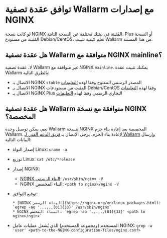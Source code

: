 # توافق عقدة تصفية Wallarm مع إصدارات NGINX

لو كانت نسخة NGINX المُثبتة في بيئتك مختلفة عن النسخة الثابتة، Plus أو النسخة المُثبتة من مستودع Debian/CentOS، تعلم كيفية تثبيت Wallarm من هذا المستند.

## هل عقدة تصفية Wallarm متوافقة مع NGINX mainline؟

لا، عقدة تصفية Wallarm غير متوافقة مع NGINX `mainline`. يمكنك تثبيت عقدة Wallarm بالطرق التالية:

* الاتصال بـ NGINX `stable` المصدر الرسمي المفتوح وفقا لهذه [التعليمات](../installation/nginx/dynamic-module.md)
* الاتصال بـ NGINX المثبت من مستودعات Debian/CentOS وفقا لهذه [التعليمات](../installation/nginx/dynamic-module-from-distr.md)
* الاتصال بـ NGINX Plus التجاري الرسمي وفقا لهذه [التعليمات](../installation/nginx-plus.md)

## هل عقدة تصفية Wallarm متوافقة مع نسخة NGINX المخصصة؟

نعم، يمكن توصيل وحدة Wallarm بنسخة NGINX المخصصة بعد إعادة بناء حزم Wallarm. لإعادة بناء الحزم، يرجى الاتصال بـ [فريق الدعم الفني لـ Wallarm](mailto:support@wallarm.com) وإرسال البيانات التالية:

* إصدار النواة Linux: `uname -a`
* توزيع Linux: `cat /etc/*release`
* إصدار NGINX:

    * [NGINX البناء الرسمي](https://nginx.org/en/linux_packages.html): `/usr/sbin/nginx -V`
    * NGINX البناء المخصص: `<path to nginx>/nginx -V`

* توقيع التوافق:
  
      * [NGINX البناء الرسمي](https://nginx.org/en/linux_packages.html): `egrep -ao '.,.,.,[01]{33}' /usr/sbin/nginx`
      * NGINX البناء المخصص: `egrep -ao '.,.,.,[01]{33}' <path to nginx>/nginx`

* المستخدم (ومجموعة المستخدم) الذي يُشغل عمليات عامل NGINX: `grep -w 'user' <path-to-the-NGINX-configuration-files/nginx.conf>`